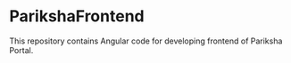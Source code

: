 # ParikshaFrontend
This repository contains Angular code for developing frontend of Pariksha Portal.
